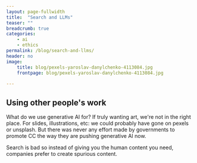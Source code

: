 ```yaml
---
layout: page-fullwidth
title:  "Search and LLMs"
teaser: ""
breadcrumb: true
categories:
    - ai
    - ethics
permalink: /blog/search-and-llms/
header: no
image:
    title: blog/pexels-yaroslav-danylchenko-4113084.jpg
    frontpage: blog/pexels-yaroslav-danylchenko-4113084.jpg
    
---
```



## Using other people's work

What do we use generative AI for? If truly wanting art, we're not in the right place. For slides, illustrations, etc: we could probably have gone on pexels or unsplash. But there was never any effort made by governments to promote CC the way they are pushing generative AI now.

Search is bad so instead of giving you the human content you need, companies prefer to create spurious content.



